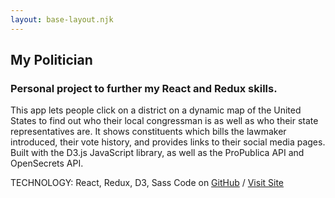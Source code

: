 ```yaml
---
layout: base-layout.njk
---
```


## My Politician
### Personal project to further my React and Redux skills.

This app lets people click on a district on a dynamic map of the United States to find out who their local congressman is as well as who their state representatives are. It shows constituents which bills the lawmaker introduced, their vote history, and provides links to their social media pages. Built with the D3.js JavaScript library, as well as the ProPublica API and OpenSecrets API.

TECHNOLOGY: React, Redux, D3, Sass
Code on [GitHub](https://github.com/NickHimmel/my-politician-app) / [Visit Site](https://nickhimmel.github.io/my-politician-app/)
